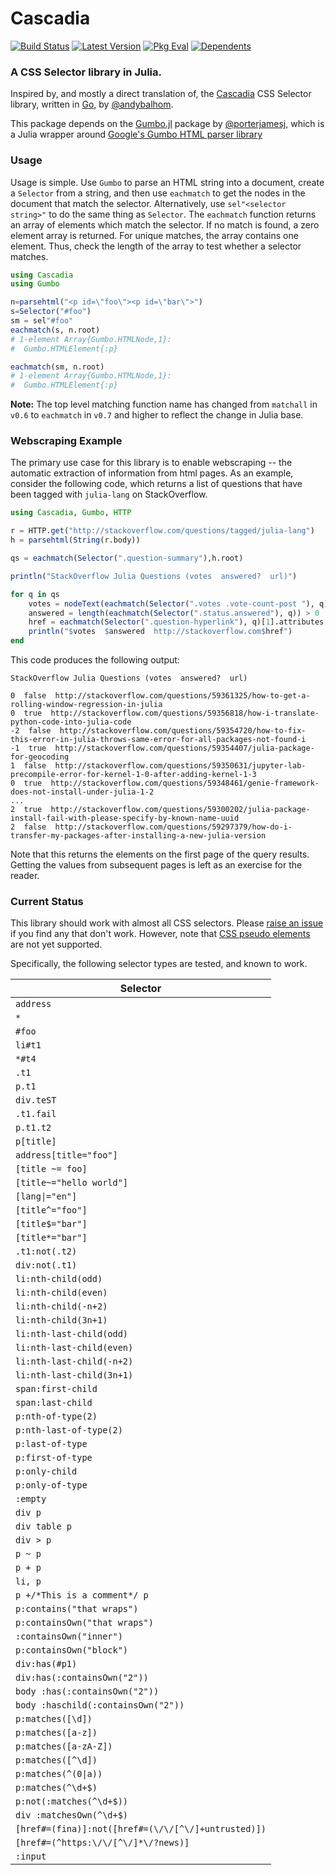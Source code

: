 # Cascadia

[![Build Status](https://travis-ci.org/Algocircle/Cascadia.jl.svg?branch=master)](https://travis-ci.org/Algocircle/Cascadia.jl)
[![Latest Version](https://juliahub.com/docs/Cascadia/version.svg)](https://juliahub.com/ui/Packages/Cascadia/Pq6Fi/)
[![Pkg Eval](https://juliahub.com/docs/Cascadia/pkgeval.svg)](https://juliahub.com/ui/Packages/Cascadia/Pq6Fi/)
[![Dependents](https://juliahub.com/docs/Cascadia/deps.svg)](https://juliahub.com/ui/Packages/Cascadia/Pq6Fi/?t=2)

### A CSS Selector library in Julia.

Inspired by, and mostly a direct translation of, the [Cascadia](https://github.com/andybalholm/cascadia) CSS Selector library, written in [Go](https://golang.org/), by [@andybalhom](https://github.com/andybalholm).

This package depends on the [Gumbo.jl](https://github.com/porterjamesj/Gumbo.jl) package by [@porterjamesj](https://github.com/porterjamesj), which is a Julia wrapper around [Google's Gumbo HTML parser library](https://github.com/google/gumbo-parser)

### Usage

Usage is simple. Use `Gumbo` to parse an HTML string into a document, create a `Selector` from a string, and then use `eachmatch` to get the nodes in the document that match the selector. Alternatively, use `sel"<selector string>"` to do the same thing as `Selector`. The `eachmatch` function returns an array of elements which match the selector. If no match is found, a zero element array is returned. For unique matches, the array contains one element. Thus, check the length of the array to test whether a selector matches.

```julia
using Cascadia
using Gumbo

n=parsehtml("<p id=\"foo\"><p id=\"bar\">")
s=Selector("#foo")
sm = sel"#foo"
eachmatch(s, n.root)
# 1-element Array{Gumbo.HTMLNode,1}:
#  Gumbo.HTMLElement{:p}

eachmatch(sm, n.root)
# 1-element Array{Gumbo.HTMLNode,1}:
#  Gumbo.HTMLElement{:p}
```

__Note:__ The top level matching function name has changed from `matchall` in `v0.6` to `eachmatch` in `v0.7` and higher to reflect the change in Julia base.

### Webscraping Example

The primary use case for this library is to enable webscraping -- the automatic extraction of information from html pages. As an example, consider the following code, which returns a list of questions that have been tagged with `julia-lang` on StackOverflow.

```julia
using Cascadia, Gumbo, HTTP

r = HTTP.get("http://stackoverflow.com/questions/tagged/julia-lang")
h = parsehtml(String(r.body))

qs = eachmatch(Selector(".question-summary"),h.root)

println("StackOverflow Julia Questions (votes  answered?  url)")

for q in qs
    votes = nodeText(eachmatch(Selector(".votes .vote-count-post "), q)[1])
    answered = length(eachmatch(Selector(".status.answered"), q)) > 0
    href = eachmatch(Selector(".question-hyperlink"), q)[1].attributes["href"]
    println("$votes  $answered  http://stackoverflow.com$href")
end
```

This code produces the following output:

```
StackOverflow Julia Questions (votes  answered?  url)

0  false  http://stackoverflow.com/questions/59361325/how-to-get-a-rolling-window-regression-in-julia
0  true  http://stackoverflow.com/questions/59356818/how-i-translate-python-code-into-julia-code
-2  false  http://stackoverflow.com/questions/59354720/how-to-fix-this-error-in-julia-throws-same-error-for-all-packages-not-found-i
-1  true  http://stackoverflow.com/questions/59354407/julia-package-for-geocoding
1  false  http://stackoverflow.com/questions/59350631/jupyter-lab-precompile-error-for-kernel-1-0-after-adding-kernel-1-3
0  true  http://stackoverflow.com/questions/59348461/genie-framework-does-not-install-under-julia-1-2
...
2  true  http://stackoverflow.com/questions/59300202/julia-package-install-fail-with-please-specify-by-known-name-uuid
2  false  http://stackoverflow.com/questions/59297379/how-do-i-transfer-my-packages-after-installing-a-new-julia-version
```

Note that this returns the elements on the first page of the query results. Getting the values from subsequent pages is left as an exercise for the reader.


### Current Status

This library should work with almost all CSS selectors. Please [raise an issue](https://github.com/Algocircle/Cascadia.jl/issues) if you find any that don't work. However, note that [CSS pseudo elements](https://developer.mozilla.org/en-US/docs/Web/CSS/Pseudo-elements) are not yet supported. 

Specifically, the following selector types are tested, and known to work.

| Selector |
|---------------|
| `address` |
| `*` |
| `#foo` |
| `li#t1` |
| `*#t4` |
| `.t1` |
| `p.t1` |
| `div.teST` |
| `.t1.fail` |
| `p.t1.t2` |
| `p[title]` |
| `address[title="foo"]` |
| `[title ~= foo]` |
| `[title~="hello world"]` |
| `[lang\|="en"]` |
| `[title^="foo"]` |
| `[title$="bar"]` |
| `[title*="bar"]` |
| `.t1:not(.t2)` |
| `div:not(.t1)` |
| `li:nth-child(odd)` |
| `li:nth-child(even)` |
| `li:nth-child(-n+2)` |
| `li:nth-child(3n+1)` |
| `li:nth-last-child(odd)` |
| `li:nth-last-child(even)` |
| `li:nth-last-child(-n+2)` |
| `li:nth-last-child(3n+1)` |
| `span:first-child` |
| `span:last-child` |
| `p:nth-of-type(2)` |
| `p:nth-last-of-type(2)` |
| `p:last-of-type` |
| `p:first-of-type` |
| `p:only-child` |
| `p:only-of-type` |
| `:empty` |
| `div p` |
| `div table p` |
| `div > p` |
| `p ~ p` |
| `p + p` |
| `li, p` |
| `p +/*This is a comment*/ p` |
| `p:contains("that wraps")` |
| `p:containsOwn("that wraps")` |
| `:containsOwn("inner")` |
| `p:containsOwn("block")` |
| `div:has(#p1)` |
| `div:has(:containsOwn("2"))` |
| `body :has(:containsOwn("2"))` |
| `body :haschild(:containsOwn("2"))` |
| `p:matches([\d])` |
| `p:matches([a-z])` |
| `p:matches([a-zA-Z])` |
| `p:matches([^\d])` |
| `p:matches(^(0\|a))` |
| `p:matches(^\d+$)` |
| `p:not(:matches(^\d+$))` |
| `div :matchesOwn(^\d+$)` |
| `[href#=(fina)]:not([href#=(\/\/[^\/]+untrusted)])` |
| `[href#=(^https:\/\/[^\/]*\/?news)]` |
| `:input` |
